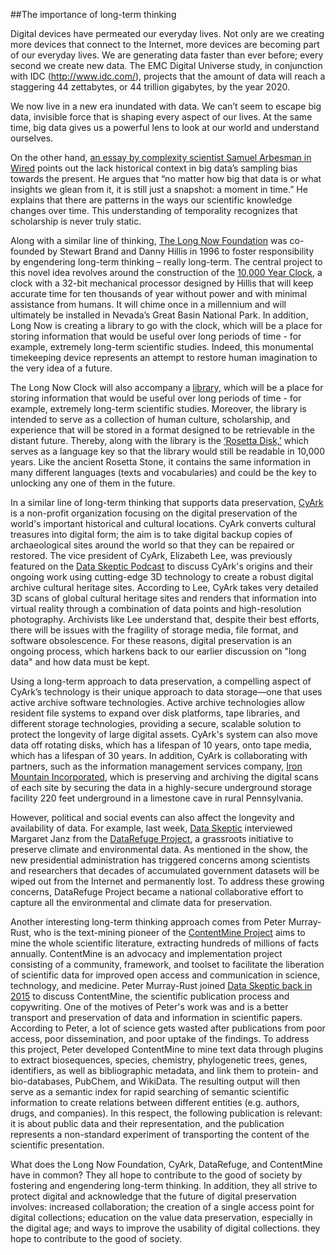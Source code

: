 ##The importance of long-term thinking 

Digital devices have permeated our everyday lives. Not only are we creating more devices that connect to the Internet, more devices are becoming part of our everyday lives. We are generating data faster than ever before; every second we create new data. The EMC Digital Universe study, in conjunction with IDC (http://www.idc.com/), projects that the amount of data will reach a staggering 44 zettabytes, or 44 trillion gigabytes, by the year 2020. 

We now live in a new era inundated with data. We can’t seem to escape big data, invisible force that is shaping every aspect of our lives. At the same time, big data gives us a powerful lens to look at our world and understand ourselves.

On the other hand, [an essay by complexity scientist Samuel Arbesman in Wired](https://www.wired.com/2013/01/forget-big-data-think-long-data/) points out the lack historical context in big data’s sampling bias towards the present. He argues that “no matter how big that data is or what insights we glean from it, it is still just a snapshot: a moment in time.” He explains that there are patterns in the ways our scientific knowledge changes over time. This understanding of temporality recognizes that scholarship is never truly static. 

Along with a similar line of thinking, [The Long Now Foundation](http://longnow.org/) was co-founded by Stewart Brand and Danny Hillis in 1996 to foster responsibility by engendering long-term thinking – really long-term. The central project to this novel idea revolves around the construction of the [10,000 Year Clock](http://longnow.org/clock/), a clock with a 32-bit mechanical processor designed by Hillis that will keep accurate time for ten thousands of year without power and with minimal assistance from humans. It will chime once in a millennium and will ultimately be installed in Nevada’s Great Basin National Park. In addition, Long Now is creating a library to go with the clock, which will be a place for storing information that would be useful over long periods of time - for example, extremely long-term scientific studies. Indeed, this monumental timekeeping device represents an attempt to restore human imagination to the very idea of a future. 

The Long Now Clock will also accompany a [library,](http://longnow.org/essays/library/) which will be a place for storing information that would be useful over long periods of time - for example, extremely long-term scientific studies. Moreover, the library is intended to serve as a collection of human culture, scholarship, and experience that will be stored in a format designed to be retrievable in the distant future. Thereby, along with the library is the [‘Rosetta Disk,’](http://rosettaproject.org/disk/concept/) which serves as a language key so that the library would still be readable in 10,000 years. Like the ancient Rosetta Stone, it contains the same information in many different languages (texts and vocabularies) and could be the key to unlocking any one of them in the future.

In a similar line of long-term thinking that supports data preservation, [CyArk](http://www.cyark.org/)  is a non-profit organization focusing on the digital preservation of the world's important historical and cultural locations. CyArk converts cultural treasures into digital form; the aim is to take digital backup copies of archaeological sites around the world so that they can be repaired or restored. The vice president of CyArk, Elizabeth Lee, was previously featured on the [Data Skeptic Podcast](https://dataskeptic.com/podcast/2015) to discuss CyArk's origins and their ongoing work using cutting-edge 3D technology to create a robust digital archive cultural heritage sites. According to Lee, CyArk takes very detailed 3D scans of global cultural heritage sites and renders that information into virtual reality through a combination of data points and high-resolution photography. Archivists like Lee understand that, despite their best efforts, there will be issues with the fragility of storage media, file format, and software obsolescence. For these reasons, digital preservation is an ongoing process, which harkens back to our earlier discussion on "long data" and how data must be kept. 

Using a long-term approach to data preservation, a compelling aspect of CyArk’s technology is their unique approach to data storage—one that uses active archive software technologies. Active archive technologies allow resident file systems to expand over disk platforms, tape libraries, and different storage technologies, providing a secure, scalable solution to protect the longevity of large digital assets. CyArk's system can also move data off rotating disks, which has a lifespan of 10 years, onto tape media, which has a lifespan of 30 years. In addition, CyArk is collaborating with partners, such as the information management services company, [Iron Mountain Incorporated](http://www.ironmountain.com/), which is preserving and archiving the digital scans of each site by securing the data in a highly-secure underground storage facility 220 feet underground in a limestone cave in rural Pennsylvania.

However, political and social events can also affect the longevity and availability of data. For example, last week, [Data Skeptic](https://dataskeptic.com/blog/episodes/2017/the-data-refuge-project)  interviewed Margaret Janz from the [DataRefuge Project](https://www.datarefuge.org/),  a grassroots initiative to preserve climate and environmental data. As mentioned in the show, the new presidential administration has triggered concerns among scientists and researchers that decades of accumulated government datasets will be wiped out from the Internet and permanently lost. To address these growing concerns, DataRefuge Project became a national collaborative effort to capture all the environmental and climate data for preservation.

Another interesting long-term thinking approach comes from Peter Murray-Rust, who is the text-mining pioneer of the [ContentMine Project](http://contentmine.org/) aims to mine the whole scientific literature, extracting hundreds of millions of facts annually. ContentMine is an advocacy and implementation project consisting of a community, framework, and toolset to facilitate the liberation of scientific data for improved open access and communication in science, technology, and medicine.  Peter Murray-Rust joined [Data Skeptic back in 2015](https://dataskeptic.com/blog/episodes/2015/contentmine)  to discuss ContentMine, the scientific publication process and copywriting.  One of the motives of Peter's work was and is a better transport and preservation of data and information in scientific papers. According to Peter, a lot of science gets wasted after publications from poor access, poor dissemination, and poor uptake of the findings. To address this project, Peter developed ContentMine to mine text data through plugins to extract biosequences, species, chemistry, phylogenetic trees, genes, identifiers, as well as bibliographic metadata, and link them to protein- and bio-databases, PubChem, and WikiData. The resulting output will then serve as a semantic index for rapid searching of semantic scientific information to create relations between different entities (e.g. authors, drugs, and companies). In this respect, the following publication is relevant: it is about public data and their representation, and the publication represents a non-standard experiment of transporting the content of the scientific presentation. 

What does the Long Now Foundation, CyArk, DataRefuge, and ContentMine have in common? They all hope to contribute to the good of society by fostering and engendering long-term thinking. In addition, they all strive to protect digital and acknowledge that the future of digital preservation involves: increased collaboration; the creation of a single access point for digital collections; education on the value data preservation, especially in the digital age; and ways to improve the usability of digital collections. they hope to contribute to the good of society. 
